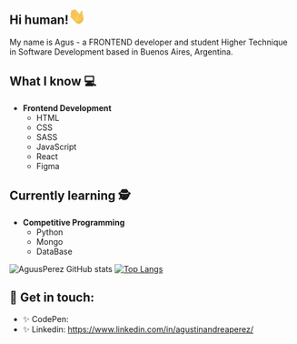 ## Hi human!<img src="https://github.com/ABSphreak/ABSphreak/blob/master/gifs/Hi.gif" width="30px">
My name is Agus - a FRONTEND developer and student Higher Technique in Software Development based in Buenos Aires, Argentina.

## What I know :computer:

- **Frontend Development**
  - HTML
  - CSS 
  - SASS
  - JavaScript
  - React 
  - Figma


## Currently learning 🕵
- **Competitive Programming**
  - Python 
  - Mongo
  - DataBase
 
 
![AguusPerez GitHub stats](https://github-readme-stats.vercel.app/api?username=AguuusPerez&hide=contribs,prs&theme=buefy&show_icons=true) [![Top Langs](https://github-readme-stats.vercel.app/api/top-langs/?username=AguuusPerez&layout=compact&theme=buefy)](https://github.com/aguuusperez/github-readme-stats)


## 🖤 Get in touch: 
* ✨ CodePen:   
* ✨ Linkedin:  https://www.linkedin.com/in/agustinandreaperez/

<!---
AguuusPerez/AguuusPerez is a ✨ special ✨ repository because its `README.md` (this file) appears on your GitHub profile.
You can click the Preview link to take a look at your changes.
--->
